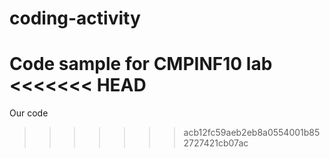 # coding-activity
Code sample for CMPINF10 lab
<<<<<<< HEAD
=======

Our code
>>>>>>> acb12fc59aeb2eb8a0554001b852727421cb07ac

